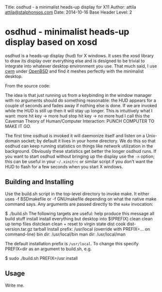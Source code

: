 Title: osdhud - a minimalist heads-up display for X11
Author: attila <attila@stalphonsos.com>
Date: 2014-10-16
Base Header Level: 2

# osdhud - minimalist heads-up display based on xosd

osdhud is a heads-up display (hud) for X windows.  It uses the xosd
library to draw its display over everything else and is designed to be
trivial to integrate into whatever desktop environment you use.  That
much said, I use
[cwm](https://en.wikipedia.org/wiki/Cwm_%28window_manager%29) under
[OpenBSD](http://www.openbsd.org) and find it meshes perfectly with
the minimalist desktop.

From the source code:

  The idea is that just running us from a keybinding in the window
  manager with no arguments should do something reasonable: the
  HUD appears for a couple of seconds and fades away if nothing else
  is done.  If we are invoked while the HUD is still up then it will
  stay up longer.  This is intuitively what I want:
      more hit key -> more hud
      stop hit key -> no more hud
  I call this the Caveman Theory of Human/Computer Interaction:
  PUNCH COMPUTER TO MAKE IT GO.

The first time osdhud is invoked it will daemonize itself and listen
on a Unix-domain socket; by default it lives in your home directory.
We do this so that osdhud can keep running statistics on things like
network utilization in the background.  Obviously these statistics get
better the longer osdhud runs.  If you want to start osdhud without
bringing up the display use the `-n` option; this can be useful in
your `~/.xinitrc` or similar script if you don't want the HUD to flash
for a few seconds when you start X windows.

## Building and Installing

Use the build.sh script in the top-level directory to invoke make.  It
either uses -f BSDmakefile or -f GNUmakefile depending on what the
native make command says.  Any arguments are passed directly to the `make`
invocation:

  $ ./build.sh
  The following targets are useful:
    help              produce this message
    all               build stuff
    install           install everything but desktop into $(PREFIX)
    clean             clean up temp files
    distclean         clean + reset to virgin state
    dist              cook dist-version.tar.gz tarball
  Install prefix: /usr/local (override with PREFIX=... on command-line)
    bin dir:  /usr/local/bin
    man dir:  /usr/local/man

The default installation prefix is `/usr/local`.  To change this
specify PREFIX=dir as an argument to build.sh, e.g.

  $ sudo ./build.sh PREFIX=/usr install

## Usage

Write me.
